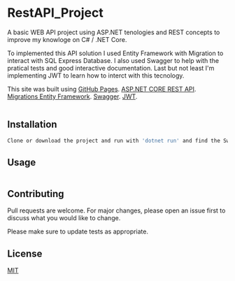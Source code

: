 # RestAPI_Project

A basic WEB API project using ASP.NET tenologies and REST concepts to improve my knowloge on C# / .NET Core.

To implemented this API solution I used Entity Framework with Migration to interact with SQL Express Database. I also used Swagger to help with the pratical tests and good interactive documentation. Last but not least I'm implementing JWT to learn how to interct with this tecnology.

This site was built using [GitHub Pages](https://pages.github.com/).
[ASP.NET CORE REST API](https://dotnet.microsoft.com/apps/aspnet/apis). 
[Migrations Entity Framework](https://docs.microsoft.com/en-us/ef/core/managing-schemas/migrations/?tabs=dotnet-core-cli). 
[Swagger](https://swagger.io/about/). 
[JWT](https://jwt.io/). 

```bash

```

## Installation

```bash
Clone or download the project and run with 'dotnet run' and find the Swagger interface on https://localhost:5001/swagger/index.html
```

## Usage

```bash
```

## Contributing

Pull requests are welcome. For major changes, please open an issue first to discuss what you would like to change.

Please make sure to update tests as appropriate.

## License
[MIT](https://choosealicense.com/licenses/mit/)

